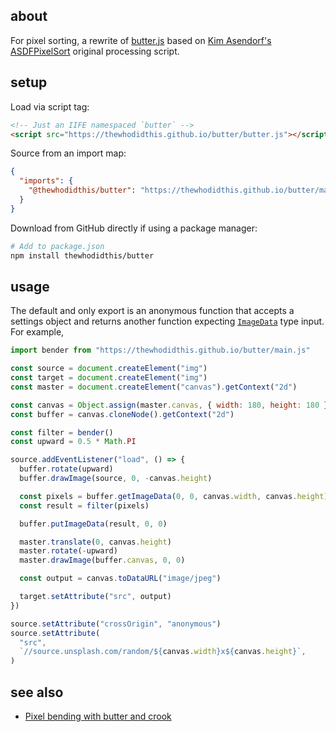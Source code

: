 ## about

For pixel sorting, a rewrite of [butter.js](https://github.com/brandly/butter.js) based on [Kim Asendorf's ASDFPixelSort](https://github.com/kimasendorf/ASDFPixelSort) original processing script.

## setup

Load via script tag:

```html
<!-- Just an IIFE namespaced `butter` -->
<script src="https://thewhodidthis.github.io/butter/butter.js"></script>
```

Source from an import map:

```json
{
  "imports": {
    "@thewhodidthis/butter": "https://thewhodidthis.github.io/butter/main.js"
  }
}
```

Download from GitHub directly if using a package manager:

```sh
# Add to package.json
npm install thewhodidthis/butter
```

## usage

The default and only export is an anonymous function that accepts a settings object and returns another function expecting [`ImageData`](https://developer.mozilla.org/en-US/docs/Web/API/ImageData) type input. For example,

```js
import bender from "https://thewhodidthis.github.io/butter/main.js"

const source = document.createElement("img")
const target = document.createElement("img")
const master = document.createElement("canvas").getContext("2d")

const canvas = Object.assign(master.canvas, { width: 180, height: 180 })
const buffer = canvas.cloneNode().getContext("2d")

const filter = bender()
const upward = 0.5 * Math.PI

source.addEventListener("load", () => {
  buffer.rotate(upward)
  buffer.drawImage(source, 0, -canvas.height)

  const pixels = buffer.getImageData(0, 0, canvas.width, canvas.height)
  const result = filter(pixels)

  buffer.putImageData(result, 0, 0)

  master.translate(0, canvas.height)
  master.rotate(-upward)
  master.drawImage(buffer.canvas, 0, 0)

  const output = canvas.toDataURL("image/jpeg")

  target.setAttribute("src", output)
})

source.setAttribute("crossOrigin", "anonymous")
source.setAttribute(
  "src",
  `//source.unsplash.com/random/${canvas.width}x${canvas.height}`,
)
```

## see also

- [Pixel bending with butter and crook](https://thewhodidthis.com/pixel-bending-with-butter-and-crook/)
